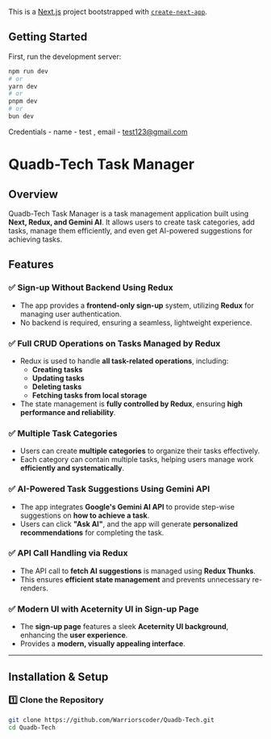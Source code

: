 This is a [Next.js](https://nextjs.org) project bootstrapped with [`create-next-app`](https://nextjs.org/docs/app/api-reference/cli/create-next-app).

## Getting Started

First, run the development server:

```bash
npm run dev
# or
yarn dev
# or
pnpm dev
# or
bun dev
```
Credentials - 
name - test ,
email - test123@gmail.com

# Quadb-Tech Task Manager

## Overview
Quadb-Tech Task Manager is a task management application built using **Next, Redux, and Gemini AI**. It allows users to create task categories, add tasks, manage them efficiently, and even get AI-powered suggestions for achieving tasks.

## Features

### ✅ Sign-up Without Backend Using Redux
- The app provides a **frontend-only sign-up** system, utilizing **Redux** for managing user authentication.
- No backend is required, ensuring a seamless, lightweight experience.

### ✅ Full CRUD Operations on Tasks Managed by Redux
- Redux is used to handle **all task-related operations**, including:
  - **Creating tasks**
  - **Updating tasks**
  - **Deleting tasks**
  - **Fetching tasks from local storage**
- The state management is **fully controlled by Redux**, ensuring **high performance and reliability**.

### ✅ Multiple Task Categories
- Users can create **multiple categories** to organize their tasks effectively.
- Each category can contain multiple tasks, helping users manage work **efficiently and systematically**.

### ✅ AI-Powered Task Suggestions Using Gemini API
- The app integrates **Google's Gemini AI API** to provide step-wise suggestions on **how to achieve a task**.
- Users can click **"Ask AI"**, and the app will generate **personalized recommendations** for completing the task.

### ✅ API Call Handling via Redux
- The API call to **fetch AI suggestions** is managed using **Redux Thunks**.
- This ensures **efficient state management** and prevents unnecessary re-renders.

### ✅ Modern UI with Aceternity UI in Sign-up Page
- The **sign-up page** features a sleek **Aceternity UI background**, enhancing the **user experience**.
- Provides a **modern, visually appealing interface**.

---

## Installation & Setup

### 1️⃣ Clone the Repository
```sh
git clone https://github.com/Warriorscoder/Quadb-Tech.git
cd Quadb-Tech



